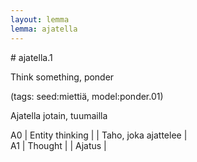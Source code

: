 ```yaml
---
layout: lemma
lemma: ajatella
---
```


<div class="sense">
# <span class="sensename">ajatella.1</span>

<span class="description">Think something, ponder</span>

(tags: seed:miettiä, model:ponder.01)

<span class="description">Ajatella jotain, tuumailla</span>



A0 | Entity thinking |   | Taho, joka ajattelee |  
A1 | Thought |   | Ajatus |  

</div>

